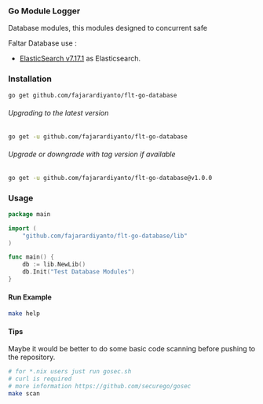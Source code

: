 ### Go Module Logger
Database modules, this modules designed to concurrent safe

Faltar Database use :
- [ElasticSearch v7.17.1](github.com/elastic/go-elasticsearch) as Elasticsearch.

### Installation
```sh
go get github.com/fajarardiyanto/flt-go-database
```

###### Upgrading to the latest version
```sh
go get -u github.com/fajarardiyanto/flt-go-database
```

###### Upgrade or downgrade with tag version if available
```sh
go get -u github.com/fajarardiyanto/flt-go-database@v1.0.0
```

### Usage
```go
package main

import (
	"github.com/fajarardiyanto/flt-go-database/lib"
)

func main() {
	db := lib.NewLib()
	db.Init("Test Database Modules")
}

```

#### Run Example
```sh
make help
```

#### Tips
Maybe it would be better to do some basic code scanning before pushing to the repository.
```sh
# for *.nix users just run gosec.sh
# curl is required
# more information https://github.com/securego/gosec
make scan
```